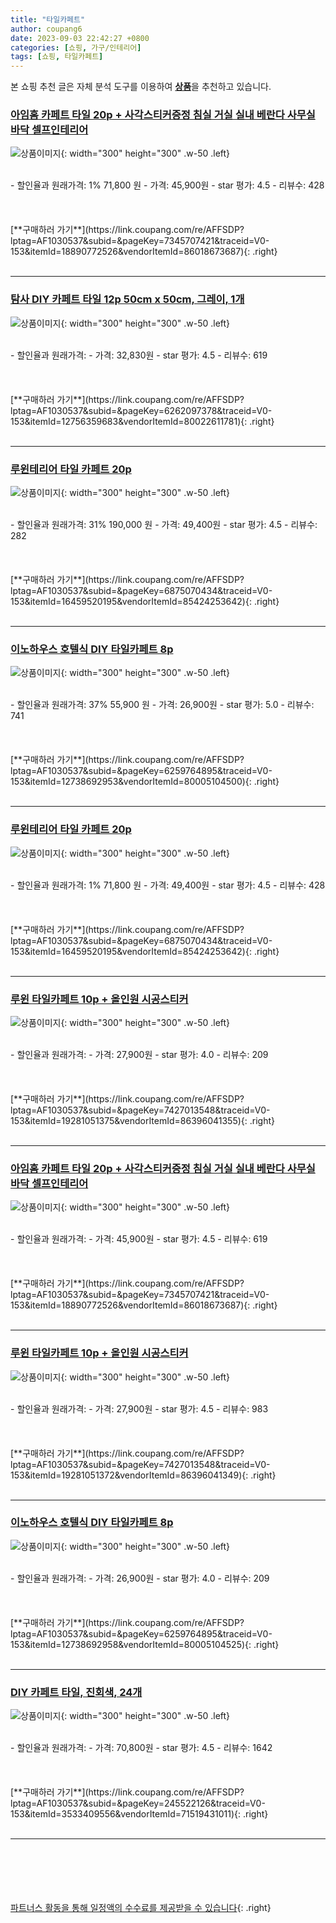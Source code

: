 ```yaml
---
title: "타일카페트"
author: coupang6
date: 2023-09-03 22:42:27 +0800
categories: [쇼핑, 가구/인테리어]
tags: [쇼핑, 타일카페트]
---
```


본 쇼핑 추천 글은 자체 분석 도구를 이용하여 [**상품**](https://link.coupang.com/a/bao1ui)을 추천하고 있습니다.

### [아임홈 카페트 타일 20p + 사각스티커증정 침실 거실 실내 베란다 사무실 바닥 셀프인테리어](https://link.coupang.com/re/AFFSDP?lptag=AF1030537&subid=&pageKey=7345707421&traceid=V0-153&itemId=18890772526&vendorItemId=86018673687)

![상품이미지](https://thumbnail10.coupangcdn.com/thumbnails/remote/230x230ex/image/vendor_inventory/1fa4/768a18fd99fa30a74a56574168e5eb9987a3a4ab977ad693ece06677427c.jpg){: width="300" height="300" .w-50 .left}


<br>
- 할인율과 원래가격: 1%  71,800   원
- 가격: 45,900원
- star 평가: 4.5
- 리뷰수: 428
<br>
<br>
<br>
<br>
[**구매하러 가기**](https://link.coupang.com/re/AFFSDP?lptag=AF1030537&subid=&pageKey=7345707421&traceid=V0-153&itemId=18890772526&vendorItemId=86018673687){: .right}
<br>
<br>

---

### [탐사 DIY 카페트 타일 12p 50cm x 50cm, 그레이, 1개](https://link.coupang.com/re/AFFSDP?lptag=AF1030537&subid=&pageKey=6262097378&traceid=V0-153&itemId=12756359683&vendorItemId=80022611781)

![상품이미지](https://thumbnail9.coupangcdn.com/thumbnails/remote/230x230ex/image/retail/images/5721125307940570-2546db19-98bc-4e7e-97d8-7a8ececbdc61.jpg){: width="300" height="300" .w-50 .left}


<br>
- 할인율과 원래가격: 
- 가격: 32,830원
- star 평가: 4.5
- 리뷰수: 619
<br>
<br>
<br>
<br>
[**구매하러 가기**](https://link.coupang.com/re/AFFSDP?lptag=AF1030537&subid=&pageKey=6262097378&traceid=V0-153&itemId=12756359683&vendorItemId=80022611781){: .right}
<br>
<br>

---

### [루윈테리어 타일 카페트 20p](https://link.coupang.com/re/AFFSDP?lptag=AF1030537&subid=&pageKey=6875070434&traceid=V0-153&itemId=16459520195&vendorItemId=85424253642)

![상품이미지](https://thumbnail6.coupangcdn.com/thumbnails/remote/230x230ex/image/vendor_inventory/589f/8cfc1a1527821636aa17bcedbe0e397b0b6fb7dc6f978d5a6659590e68d1.jpg){: width="300" height="300" .w-50 .left}


<br>
- 할인율과 원래가격: 31%  190,000   원
- 가격: 49,400원
- star 평가: 4.5
- 리뷰수: 282
<br>
<br>
<br>
<br>
[**구매하러 가기**](https://link.coupang.com/re/AFFSDP?lptag=AF1030537&subid=&pageKey=6875070434&traceid=V0-153&itemId=16459520195&vendorItemId=85424253642){: .right}
<br>
<br>

---

### [이노하우스 호텔식 DIY 타일카페트 8p](https://link.coupang.com/re/AFFSDP?lptag=AF1030537&subid=&pageKey=6259764895&traceid=V0-153&itemId=12738692953&vendorItemId=80005104500)

![상품이미지](https://thumbnail9.coupangcdn.com/thumbnails/remote/230x230ex/image/retail/images/5915133526724533-33b53b0b-138c-4aee-862b-e3c9cacbfc41.jpg){: width="300" height="300" .w-50 .left}


<br>
- 할인율과 원래가격: 37%  55,900   원
- 가격: 26,900원
- star 평가: 5.0
- 리뷰수: 741
<br>
<br>
<br>
<br>
[**구매하러 가기**](https://link.coupang.com/re/AFFSDP?lptag=AF1030537&subid=&pageKey=6259764895&traceid=V0-153&itemId=12738692953&vendorItemId=80005104500){: .right}
<br>
<br>

---

### [루윈테리어 타일 카페트 20p](https://link.coupang.com/re/AFFSDP?lptag=AF1030537&subid=&pageKey=6875070434&traceid=V0-153&itemId=16459520195&vendorItemId=85424253642)

![상품이미지](https://thumbnail6.coupangcdn.com/thumbnails/remote/230x230ex/image/vendor_inventory/589f/8cfc1a1527821636aa17bcedbe0e397b0b6fb7dc6f978d5a6659590e68d1.jpg){: width="300" height="300" .w-50 .left}


<br>
- 할인율과 원래가격: 1%  71,800   원
- 가격: 49,400원
- star 평가: 4.5
- 리뷰수: 428
<br>
<br>
<br>
<br>
[**구매하러 가기**](https://link.coupang.com/re/AFFSDP?lptag=AF1030537&subid=&pageKey=6875070434&traceid=V0-153&itemId=16459520195&vendorItemId=85424253642){: .right}
<br>
<br>

---

### [루윈 타일카페트 10p + 올인원 시공스티커](https://link.coupang.com/re/AFFSDP?lptag=AF1030537&subid=&pageKey=7427013548&traceid=V0-153&itemId=19281051375&vendorItemId=86396041355)

![상품이미지](https://thumbnail6.coupangcdn.com/thumbnails/remote/230x230ex/image/rs_quotation_api/xcov3fgo/74cf796e062c4dbc96a828c20cff98d9.jpg){: width="300" height="300" .w-50 .left}


<br>
- 할인율과 원래가격: 
- 가격: 27,900원
- star 평가: 4.0
- 리뷰수: 209
<br>
<br>
<br>
<br>
[**구매하러 가기**](https://link.coupang.com/re/AFFSDP?lptag=AF1030537&subid=&pageKey=7427013548&traceid=V0-153&itemId=19281051375&vendorItemId=86396041355){: .right}
<br>
<br>

---

### [아임홈 카페트 타일 20p + 사각스티커증정 침실 거실 실내 베란다 사무실 바닥 셀프인테리어](https://link.coupang.com/re/AFFSDP?lptag=AF1030537&subid=&pageKey=7345707421&traceid=V0-153&itemId=18890772526&vendorItemId=86018673687)

![상품이미지](https://thumbnail10.coupangcdn.com/thumbnails/remote/230x230ex/image/vendor_inventory/1fa4/768a18fd99fa30a74a56574168e5eb9987a3a4ab977ad693ece06677427c.jpg){: width="300" height="300" .w-50 .left}


<br>
- 할인율과 원래가격: 
- 가격: 45,900원
- star 평가: 4.5
- 리뷰수: 619
<br>
<br>
<br>
<br>
[**구매하러 가기**](https://link.coupang.com/re/AFFSDP?lptag=AF1030537&subid=&pageKey=7345707421&traceid=V0-153&itemId=18890772526&vendorItemId=86018673687){: .right}
<br>
<br>

---

### [루윈 타일카페트 10p + 올인원 시공스티커](https://link.coupang.com/re/AFFSDP?lptag=AF1030537&subid=&pageKey=7427013548&traceid=V0-153&itemId=19281051372&vendorItemId=86396041349)

![상품이미지](https://thumbnail8.coupangcdn.com/thumbnails/remote/230x230ex/image/rs_quotation_api/jqifl6el/b5a5ff52c274457c8ddf31efb0adb133.jpg){: width="300" height="300" .w-50 .left}


<br>
- 할인율과 원래가격: 
- 가격: 27,900원
- star 평가: 4.5
- 리뷰수: 983
<br>
<br>
<br>
<br>
[**구매하러 가기**](https://link.coupang.com/re/AFFSDP?lptag=AF1030537&subid=&pageKey=7427013548&traceid=V0-153&itemId=19281051372&vendorItemId=86396041349){: .right}
<br>
<br>

---

### [이노하우스 호텔식 DIY 타일카페트 8p](https://link.coupang.com/re/AFFSDP?lptag=AF1030537&subid=&pageKey=6259764895&traceid=V0-153&itemId=12738692958&vendorItemId=80005104525)

![상품이미지](https://thumbnail9.coupangcdn.com/thumbnails/remote/230x230ex/image/retail/images/5477582131782163-2d47bd59-25a8-43ab-8285-e856c390645d.jpg){: width="300" height="300" .w-50 .left}


<br>
- 할인율과 원래가격: 
- 가격: 26,900원
- star 평가: 4.0
- 리뷰수: 209
<br>
<br>
<br>
<br>
[**구매하러 가기**](https://link.coupang.com/re/AFFSDP?lptag=AF1030537&subid=&pageKey=6259764895&traceid=V0-153&itemId=12738692958&vendorItemId=80005104525){: .right}
<br>
<br>

---

### [DIY 카페트 타일, 진회색, 24개](https://link.coupang.com/re/AFFSDP?lptag=AF1030537&subid=&pageKey=245522126&traceid=V0-153&itemId=3533409556&vendorItemId=71519431011)

![상품이미지](https://thumbnail7.coupangcdn.com/thumbnails/remote/230x230ex/image/retail/images/2020/09/09/10/7/b3d43a9e-1f88-4f55-91d9-0c18eedf8022.jpg){: width="300" height="300" .w-50 .left}


<br>
- 할인율과 원래가격: 
- 가격: 70,800원
- star 평가: 4.5
- 리뷰수: 1642
<br>
<br>
<br>
<br>
[**구매하러 가기**](https://link.coupang.com/re/AFFSDP?lptag=AF1030537&subid=&pageKey=245522126&traceid=V0-153&itemId=3533409556&vendorItemId=71519431011){: .right}
<br>
<br>

---
<br><br><br><br><br> [파트너스 활동을 통해 일정액의 수수료를 제공받을 수 있습니다](https://link.coupang.com/a/bao1ui){: .right}